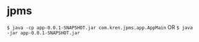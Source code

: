 # jpms
`$ java -cp app-0.0.1-SNAPSHOT.jar com.kren.jpms.app.AppMain`
OR
`$ java -jar app-0.0.1-SNAPSHOT.jar`
